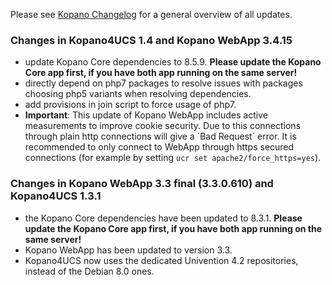 Please see [Kopano Changelog](https://documentation.kopano.io/kopano_changelog/) for a general overview of all updates.

### Changes in Kopano4UCS 1.4 and Kopano WebApp 3.4.15

* update Kopano Core dependencies to 8.5.9. **Please update the Kopano Core app first, if you have both app running on the same server!**
* directly depend on php7 packages to resolve issues with packages choosing php5 variants when resolving dependencies.
* add provisions in join script to force usage of php7.
* **Important**: This update of Kopano WebApp includes active measurements to improve cookie security. Due to this connections through plain http connections will give a ´Bad Request´ error. It is recommended to only connect to WebApp through https secured connections (for example by setting `ucr set apache2/force_https=yes`).

### Changes in Kopano WebApp 3.3 final (3.3.0.610) and Kopano4UCS 1.3.1  

*   the Kopano Core dependencies have been updated to 8.3.1. **Please update the Kopano Core app first, if you have both app running on the same server!**
*   Kopano WebApp has been updated to version 3.3.
*   Kopano4UCS now uses the dedicated Univention 4.2 repositories, instead of the Debian 8.0 ones.
